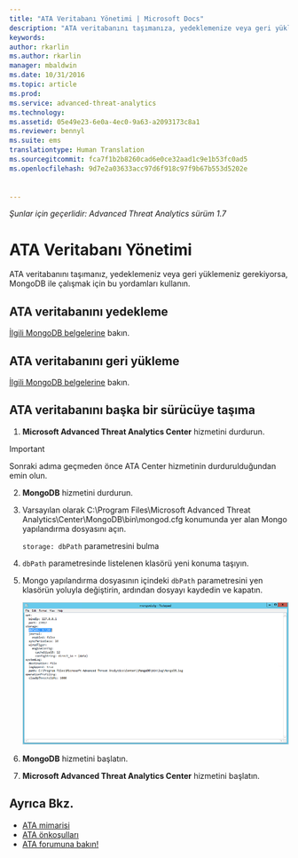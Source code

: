 ```yaml
---
title: "ATA Veritabanı Yönetimi | Microsoft Docs"
description: "ATA veritabanını taşımanıza, yedeklemenize veya geri yüklemenize yardımcı olacak yordamlar."
keywords: 
author: rkarlin
ms.author: rkarlin
manager: mbaldwin
ms.date: 10/31/2016
ms.topic: article
ms.prod: 
ms.service: advanced-threat-analytics
ms.technology: 
ms.assetid: 05e49e23-6e0a-4ec0-9a63-a2093173c8a1
ms.reviewer: bennyl
ms.suite: ems
translationtype: Human Translation
ms.sourcegitcommit: fca7f1b2b8260cad6e0ce32aad1c9e1b53fc0ad5
ms.openlocfilehash: 9d7e2a03633acc97d6f918c97f9b67b553d5202e


---
```


*Şunlar için geçerlidir: Advanced Threat Analytics sürüm 1.7*



# <a name="ata-database-management"></a>ATA Veritabanı Yönetimi
ATA veritabanını taşımanız, yedeklemeniz veya geri yüklemeniz gerekiyorsa, MongoDB ile çalışmak için bu yordamları kullanın.

## <a name="backing-up-the-ata-database"></a>ATA veritabanını yedekleme
[İlgili MongoDB belgelerine](http://docs.mongodb.org/manual/administration/backup/) bakın.

## <a name="restoring-the-ata-database"></a>ATA veritabanını geri yükleme
[İlgili MongoDB belgelerine](http://docs.mongodb.org/manual/administration/backup/) bakın.

## <a name="moving-the-ata-database-to-another-drive"></a>ATA veritabanını başka bir sürücüye taşıma

1.  **Microsoft Advanced Threat Analytics Center** hizmetini durdurun.

> [!Important] 
> Sonraki adıma geçmeden önce ATA Center hizmetinin durdurulduğundan emin olun.

2.  **MongoDB** hizmetini durdurun.

3.  Varsayılan olarak C:\Program Files\Microsoft Advanced Threat Analytics\Center\MongoDB\bin\mongod.cfg konumunda yer alan Mongo yapılandırma dosyasını açın.

    `storage: dbPath` parametresini bulma

4.  `dbPath` parametresinde listelenen klasörü yeni konuma taşıyın.

5.  Mongo yapılandırma dosyasının içindeki `dbPath` parametresini yen klasörün yoluyla değiştirin, ardından dosyayı kaydedin ve kapatın.

    ![MongoDB yapılandırmasını değiştirme resmi](media/ATA-mongoDB-moveDB.png)

6.  **MongoDB** hizmetini başlatın.

7. **Microsoft Advanced Threat Analytics Center** hizmetini başlatın.

## <a name="see-also"></a>Ayrıca Bkz.
- [ATA mimarisi](/advanced-threat-analytics/plan-design/ata-architecture)
- [ATA önkoşulları](/advanced-threat-analytics/plan-design/ata-prerequisites)
- [ATA forumuna bakın!](https://social.technet.microsoft.com/Forums/security/home?forum=mata)




<!--HONumber=Nov16_HO3-->


